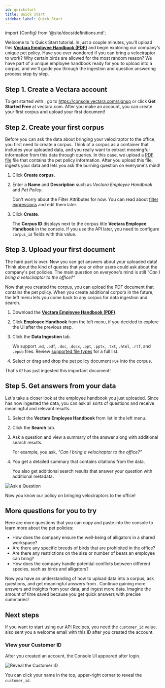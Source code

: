```yaml
---
id: quickstart
title: Quick Start
sidebar_label: Quick Start
---
```


import {Config} from '@site/docs/definitions.md';

Welcome to <Config v="names.product"/>'s Quick Start tutorial. In just a couple minutes, 
you'll upload this [**Vectara Employee Handbook (PDF)**](/img/vectara_employee_handbook.pdf) and begin exploring our 
company's unique pet policy. Have you ever wondered if you can bring a velociraptor 
to work? Why certain birds are allowed for the most random reason? We have part of a 
unique employee handbook ready for you to upload into a <Config v="names.product"/> corpus, 
and we'll guide you through the ingestion and question answering process step by step.

## Step 1. Create a Vectara account

To get started with <Config v="names.product"/>, go to https://console.vectara.com/signup or 
click **Get Started Free** at vectara.com. After you make an account, you can 
create your first corpus and upload your first document!

## Step 2. Create your first corpus

Before you can ask the data about bringing your velociraptor to the 
office, you first need to create a corpus. Think of a corpus as a container 
that includes your uploaded data, and you really want to extract meaningful 
information from this data through queries. In this case, we upload a [PDF file](/img/vectara_employee_handbook.pdf) file 
that contains the pet policy information. After you upload this 
file, <Config v="names.product"/> ingests your data and lets you ask the burning 
question on everyone's mind!

1. Click **Create corpus**.
2. Enter a **Name** and **Description** such as _Vectara Employee Handbook_ and _Pet Policy_.
   
      Don't worry about the Filter Attributes for now. You can read 
      about [filter expressions](/docs/learn/metadata-search-filtering/filter-overview) and 
      edit them later.
3. Click **Create**. 

   The **Corpus ID** displays next to the corpus title **Vectara Employee Handbook** in the 
    console. If you use the API later, you need to configure `corpus_id` fields 
    with this value.
   
## Step 3. Upload your first document  
   
The hard part is over. Now you can get answers about your uploaded data! 
Think about the kind of queries that you or other users could ask about 
the company's pet policies. The main question on everyone's mind is still
_"Can I bring a velociraptor to the office?"_

Now that you created the corpus, you can upload the PDF document 
that contains the pet policy. When you create additional corpora in the 
future, the left menu lets you come back to any corpus for data 
ingestion and search.

1. Download the [**Vectara Employee Handbook (PDF)**](/img/vectara_employee_handbook.pdf).
2. Click **Employee Handbook** from the left menu, if you decided to explore the UI
   after the previous step.
3. Click the **Data Ingestion** tab.

   We support `.md`, `.pdf`, `.doc`, `.docx`, `.ppt`, `.pptx`, `.txt`, 
   `.html`, `.rtf`, and `.epub` files. Review [supported file types](/docs/api-reference/indexing-apis/file-upload/file-upload-filetypes) for 
   a full list.

4. Select or drag and drop the pet policy document `PDF` into the corpus.

That's it! <Config v="names.product"/> has just ingested this important document!

## Step 5. Get answers from your data

Let's take a closer look at the employee handbook you just uploaded. Since <Config v="names.product"/> has 
now ingested the data, you can ask all sorts of questions and receive 
meaningful and relevant results.

1. Select the **Vectara Employee Handbook** from list in the left menu.
2. Click the **Search** tab.
3. Ask a question and view a summary of the answer along with additional 
   search results.

   For example, you ask, _"Can I bring a velociraptor to the office?"_ 
   
4. You get a detailed summary that contains citations from the data.

   You also get additional search results that answer your question with 
   additional metadata.

![Ask a Question](/img/ask_a_question.png)

Now you know our policy on bringing velociraptors to the office!

## More questions for you to try

Here are more questions that you can copy and paste into the console to learn 
more about the pet policies:

- How does the company ensure the well-being of alligators in a shared workspace?
- Are there any specific breeds of birds that are prohibited in the office?
- Are there any restrictions on the size or number of bears an employee 
  can bring?
- How does the company handle potential conflicts between different species, 
  such as birds and alligators?

Now you have an understanding of how to upload data into a corpus, ask 
questions, and get meaningful answers from <Config v="names.product"/>. Continue 
gaining more answers and insights from your data, and ingest more data. 
Imagine the amount of time saved because you get quick answers with precise 
summaries!

## Next steps

If you want to start using our [API Recipes](/docs/api-recipes), you need 
the `customer_id` value. <Config v="names.product"/> also sent 
you a welcome email with this ID after you created the account.

### View your Customer ID

After you created an account, the <Config v="names.product"/> Console UI appeared after 
login. 

![Reveal the Customer ID](/img/view_customer_id.gif)

You can click your name in the top, upper-right corner to reveal 
the `customer_id`.
